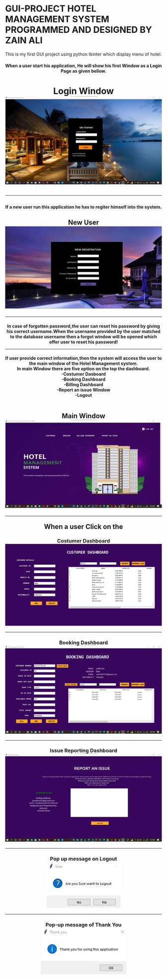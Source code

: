 # GUI-PROJECT HOTEL MANAGEMENT SYSTEM PROGRAMMED AND DESIGNED BY ZAIN ALI
This is my first GUI project using python tkinter which display menu of hotel.
<h4 align="center">When a user start his application, He will show his first Window as a Login Page as given bellow.<br>
<h1 align="center">Login Window<br><img src="login_win.jpg">
<hr>
<h4 align="center">If a new user run this application he has to regiter himself into the system.<br>
<h2 align="center">New User<br><img src="reg_wind.JPG">
<hr>
<h4 align="center">In case of forgotten password,the user can reset his password by giving his correct username.When the username provided by the user matched to the database username then a forgot window will be opened which offer user to reset his password!<br>
<hr>
<h4 align="center">If user provide correct information,then the system will access the user to the main window of the Hotel Management system.<br>
In main Window there are five option on the top the dashboard.
<br>
-Costumer Dasboard
<br>
-Booking Dashboard
<br>
-Billing Dashboard
<br>
-Report an issue Window
<br>
-Logout<br>
<br>
<h2 align="center">Main Window<br><img src="main_win.jpg">
<hr>
When a user Click on the 
<h3 align="center">Costumer Dashboard<br><img src="cust_win.jpg">
<hr>
<h3 align="center">Booking Dashboard<br><img src="booking_win.jpg">
<hr>
<h3 align="center">Issue Reporting Dashboard<br><img src="report_win.jpg">
<hr>
<h3 align="center">Pop up message on Logout<br><img src="logout_msg.jpg">
<hr>
<h3 align="center">Pop-up message of Thank You<br><img src="thansk_msg.jpg">

